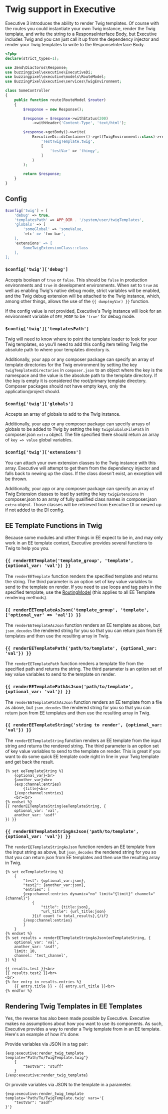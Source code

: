 # Twig support in Executive

Executive 3 introduces the ability to render Twig templates. Of course with the routes you could instantiate your own Twig instance, render the Twig template, and write the string to a ResponseInterface Body, but Executive includes Twig and you can just call it up from the dependency injector and render your Twig templates to write to the ResponseInterface Body.

```php
<?php
declare(strict_types=1);

use Zend\Diactoros\Response;
use buzzingpixel\executive\ExecutiveDi;
use buzzingpixel\executive\models\RouteModel;
use BuzzingPixel\Executive\services\TwigEnvironment;

class SomeController
{
    public function route(RouteModel $router)
    {
        $response = new Response();

        $response = $response->withStatus(200)
            ->withHeader('Content-Type', 'text/html');

        $response->getBody()->write(
            ExecutiveDi::diContainer()->get(TwigEnvironment::class)->renderAndMinify(
                'TestTwigTemplate.twig',
                [
                    'testVar' => 'thingy',
                ]
            )
        );

        return $response;
    }
}
```

## Config

```php
$config['twig'] = [
    'debug' => true,
    'templatesPath' => APP_DIR . '/system/user/twigTemplates',
    'globals' => [
        'someGlobal' => 'someValue,
        'etc' => 'foo bar',
    ],
    'extensions' => [
        SomeTwigExtensionClass::class
    ],
];
```

### `$config['twig']['debug']`

Accepts boolean of `true` or `false`. This should be `false` in production environments and `true` in development environments. When set to `true` as well as enabling Twig's native debug mode, strict variables will be enabled, and the Twig debug extension will be attached to the Twig instance, which, among other things, allows the use of the `{{ dump(myVar) }}` function.

If the config value is not provided, Executive's Twig instance will look for an environment variable of `DEV_MODE` to be `'true'` for debug mode.

### `$config['twig']['templatesPath']`

Twig will need to know where to point the template loader to look for your Twig templates, so you'll need to add this config item telling Twig the absolute path to where your templates directory is.

Additionally, your app or any composer package can specify an array of template directories for the Twig environment by setting the key `twigTemplatesDirectories` in `composer.json` to an object where the key is the namespace and the value is the absolute path to the template directory. If the key is empty it is considered the root/primary template directory. Composer packages should not have empty keys, only the application/project should.

### `$config['twig']['globals']`

Accepts an array of globals to add to the Twig instance.

Additionally, your app or any composer package can specify arrays of globals to be added to Twig by setting the key `twigGlobalsFilePath` in composer.json `extra` object. The file specified there should return an array of `key => value` global variables.

### `$config['twig']['extensions']`

You can attach your own extension classes to the Twig instance with this array. Executive will attempt to get them from the dependency injector and falls back to newing up the class. If the class doesn't exist, an exception will be thrown.

Additionally, your app or any composer package can specify an array of Twig Extension classes to load by setting the key `twigExtensions` in composer.json to an array of fully qualified class names in composer.json `extra` object. Those classes will be retrieved from Executive DI or newed up if not added to the DI config.

## EE Template Functions in Twig

Because some modules and other things in EE expect to be in, and may only work in an EE template context, Executive provides several functions to Twig to help you you.

### `{{ renderEETemplate('template_group', 'template', {optional_var: 'val'}) }}`

The `renderEETemplate` function renders the specified template and returns the string. The third parameter is an option set of key value variables to send to the template on render. If you need to use loops and tag pairs in the specified template, use the [RoutingModel](custom-routing.md#routing-model) (this applies to all EE Template rendering methods).

### `{{ renderEETemplateAsJson('template_group', 'template', ['optional_var' => 'val']) }}`

The `renderEETemplateAsJson` function renders an EE template as above, but `json_decodes` the rendered string for you so that you can return json from EE templates and then use the resulting array in Twig.

### `{{ renderEETemplatePath('path/to/template', {optional_var: 'val'}) }}`

The `renderEETemplatePath` function renders a template file from the specified path and returns the string. The third parameter is an option set of key value variables to send to the template on render.

### `{{ renderEETemplatePathAsJson('path/to/template', {optional_var: 'val'}) }}`

The `renderEETemplatePathAsJson` function renders an EE template from a file as above, but `json_decodes` the rendered string for you so that you can return json from EE templates and then use the resulting array in Twig.

### `{{ renderEETemplateString('string to render', {optional_var: 'val'}) }}`

The `renderEETemplateString` function renders an EE template from the input string and returns the rendered string. The third parameter is an option set of key value variables to send to the template on render. This is great if you want to do some quick EE template code right in line in your Twig template and get back the result.

```twig
{% set eeTemplateString %}
    {optional_var}<br>
    {another_var}<br>
    {exp:channel:entries}
        {title}<br>
    {/exp:channel:entries}
    <br><br>
{% endset %}
{{ renderEETemplateString(eeTemplateString, {
    optional_var: 'val',
    another_var: 'asdf'
}) }}
```

### `{{ renderEETemplateStringAsJson('path/to/template', {optional_var: 'val'}) }}`

The `renderEETemplateStringAsJson` function renders an EE template from the input string as above, but `json_decodes` the rendered string for you so that you can return json from EE templates and then use the resulting array in Twig.

```twig
{% set eeTemplateString %}
    {
        "test": {optional_var:json},
        "test2": {another_var:json},
        "entries": [
        {exp:channel:entries dynamic="no" limit="{limit}" channel="{channel}"}
            {
                "title": {title:json},
                "url_title": {url_title:json}
            }{if count != total_results},{/if}
        {/exp:channel:entries}
        ]
    }
{% endset %}
{% set results = renderEETemplateStringAsJson(eeTemplateString, {
    optional_var: 'val',
    another_var: 'asdf',
    limit: 10,
    channel: 'test_channel',
}) %}

{{ results.test }}<br>
{{ results.test2 }}<br>
<br>
{% for entry in results.entries %}
    {{ entry.title }} - {{ entry.url_title }}<br>
{% endfor %}
```

## Rendering Twig Templates in EE Templates

Yes, the reverse has also been made possible by Executive. Executive makes no assumptions about how you want to use its components. As such, Executive provides a way to render a Twig template from in an EE template. Here's an example of how it's done:

Provide variables via JSON in a tag pair:

```ee
{exp:executive:render_twig_template template="Path/To/TwigTemplate.twig"}
    {
        "testVar": "stuff"
    }
{/exp:executive:render_twig_template}
```

Or provide variables via JSON to the template in a parameter.

```ee
{exp:executive:render_twig_template template='Path/To/TwigTemplate.twig' vars='{
    "testVar": "asdf"
}'}
```

